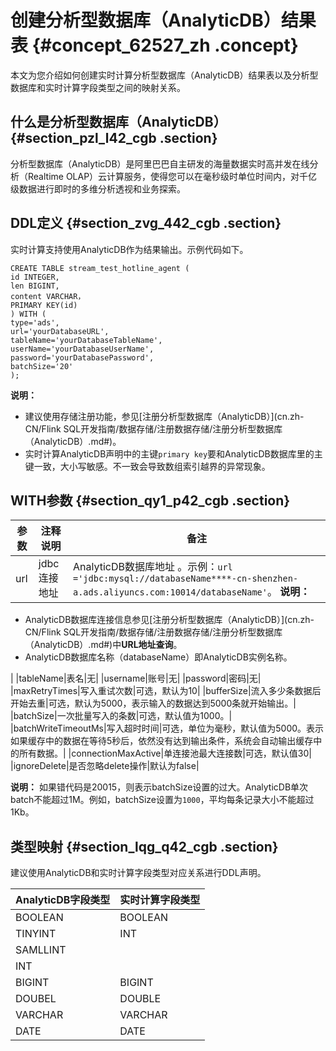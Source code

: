 # 创建分析型数据库（AnalyticDB）结果表 {#concept_62527_zh .concept}

本文为您介绍如何创建实时计算分析型数据库（AnalyticDB）结果表以及分析型数据库和实时计算字段类型之间的映射关系。

## 什么是分析型数据库（AnalyticDB） {#section_pzl_l42_cgb .section}

分析型数据库（AnalyticDB）是阿里巴巴自主研发的海量数据实时高并发在线分析（Realtime OLAP）云计算服务，使得您可以在毫秒级时单位时间内，对千亿级数据进行即时的多维分析透视和业务探索。

## DDL定义 {#section_zvg_442_cgb .section}

实时计算支持使用AnalyticDB作为结果输出。示例代码如下。

```language-sql
CREATE TABLE stream_test_hotline_agent (
id INTEGER,
len BIGINT,
content VARCHAR，
PRIMARY KEY(id)
) WITH (
type='ads',
url='yourDatabaseURL',
tableName='yourDatabaseTableName',
userName='yourDatabaseUserName',
password='yourDatabasePassword',
batchSize='20'
);
```

**说明：** 

-   建议使用存储注册功能，参见[注册分析型数据库（AnalyticDB）](cn.zh-CN/Flink SQL开发指南/数据存储/注册数据存储/注册分析型数据库（AnalyticDB）.md#)。
-   实时计算AnalyticDB声明中的主键`primary key`要和AnalyticDB数据库里的主键一致，大小写敏感。不一致会导致数组索引越界的异常现象。

## WITH参数 {#section_qy1_p42_cgb .section}

|参数|注释说明|备注|
|--|----|--|
|url|jdbc连接地址|AnalyticDB数据库地址 。示例：`url ='jdbc:mysql://databaseName****-cn-shenzhen-a.ads.aliyuncs.com:10014/databaseName'`。 **说明：** 

-   AnalyticDB数据库连接信息参见[注册分析型数据库（AnalyticDB）](cn.zh-CN/Flink SQL开发指南/数据存储/注册数据存储/注册分析型数据库（AnalyticDB）.md#)中**URL地址查询**。
-   AnalyticDB数据库名称（databaseName）即AnalyticDB实例名称。

 |
|tableName|表名|无|
|username|账号|无|
|password|密码|无|
|maxRetryTimes|写入重试次数|可选，默认为10|
|bufferSize|流入多少条数据后开始去重|可选，默认为5000，表示输入的数据达到5000条就开始输出。|
|batchSize|一次批量写入的条数|可选，默认值为1000。|
|batchWriteTimeoutMs|写入超时时间|可选，单位为毫秒，默认值为5000。表示如果缓存中的数据在等待5秒后，依然没有达到输出条件，系统会自动输出缓存中的所有数据。|
|connectionMaxActive|单连接池最大连接数|可选，默认值30|
|ignoreDelete|是否忽略delete操作|默认为false|

**说明：** 如果错代码是20015，则表示batchSize设置的过大。AnalyticDB单次batch不能超过1M。例如，batchSize设置为`1000`，平均每条记录大小不能超过1Kb。

## 类型映射 {#section_lqg_q42_cgb .section}

建议使用AnalyticDB和实时计算字段类型对应关系进行DDL声明。

|AnalyticDB字段类型|实时计算字段类型|
|--------------|--------|
|BOOLEAN|BOOLEAN|
|TINYINT|INT|
|SAMLLINT|
|INT|
|BIGINT|BIGINT|
|DOUBEL|DOUBLE|
|VARCHAR|VARCHAR|
|DATE|DATE|

